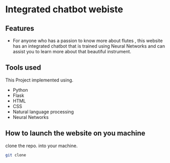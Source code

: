 # Integrated chatbot webiste  

## Features
- For anyone who has a passion to know more about flutes , this website has an integrated chatbot that is trained using Neural Networks and can assist you to learn more about that beautiful instrument.

## Tools used

This Project implemented using.

- Python
- Flask
- HTML
- CSS
- Natural language processing 
- Neural Networks

## How to launch the website on you machine  

clone the repo. into your machine.

```sh
git clone 
```
